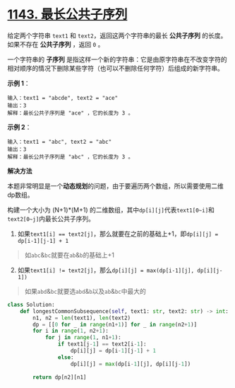 # [1143. 最长公共子序列](https://leetcode-cn.com/problems/longest-common-subsequence/)

给定两个字符串 `text1` 和 `text2`，返回这两个字符串的最长 **公共子序列** 的长度。如果不存在 **公共子序列** ，返回 `0` 。

一个字符串的 **子序列** 是指这样一个新的字符串：它是由原字符串在不改变字符的相对顺序的情况下删除某些字符（也可以不删除任何字符）后组成的新字符串。

**示例 1**：
```
输入：text1 = "abcde", text2 = "ace" 
输出：3  
解释：最长公共子序列是 "ace" ，它的长度为 3 。
```

**示例 2**：
```
输入：text1 = "abc", text2 = "abc"
输出：3
解释：最长公共子序列是 "abc" ，它的长度为 3 。
```

**解决方法**

本题非常明显是一个**动态规划**的问题，由于要遍历两个数组，所以需要使用二维dp数组。

构建一个大小为 (N+1)*(M+1) 的二维数组，其中`dp[i][j]`代表`text1[0~i]`和`text2[0~j]`内最长公共子序列。

1. 如果`text1[i] == text2[j]`，那么就要在之前的基础上+1，即`dp[i][j] = dp[i-1][j-1] + 1`
> 如`abc`&`bc`就要在`ab`&`b`的基础上+1
2. 如果`text1[i] != text2[j]`，那么`dp[i][j] = max(dp[i-1][j], dp[i][j-1])`
> 如果`abd`&`bc`就要选`abd`&`b`以及`ab`&`bc`中最大的

```py
class Solution:
    def longestCommonSubsequence(self, text1: str, text2: str) -> int:
        n1, n2 = len(text1), len(text2)
        dp = [[0 for _ in range(n1+1)] for _ in range(n2+1)]
        for i in range(1, n2+1):
            for j in range(1, n1+1):
                if text1[j-1] == text2[i-1]:
                    dp[i][j] = dp[i-1][j-1] + 1
                else:
                    dp[i][j] = max(dp[i-1][j], dp[i][j-1])
        
        return dp[n2][n1]
```